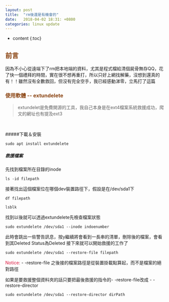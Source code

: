 ```yaml
---
layout: post
title:  "rm後還是有機會的"
date:   2018-04-02 18:31: +0800
categories: linux update
---
```


* content
{:toc}

## <font color="SaddleBrown">前言</font>
因為不小心從遠端下了rm把本地端的資料，尤其是程式檔給清個屍骨無存QQ，花了快一個禮拜的時間，實在很不想再重打，所以只好上網找解藥，沒想到還真的有！！雖然沒有全數救回，但沒有完全空手，我已經感動涕零，立馬打了這篇

### <font color="SaddleBrown"> 使用軟體 -- extundelete </font>
> extundelet是免費開源的工具，我自己本身是在ext4檔案系統救援成功，爬文的網址也有提及ext3

<br>

#####下載＆安裝
```
sudo apt install extundelete
```
##### 救援檔案
先找到檔案所在目錄的inode
```
ls -id filepath
```
接著找出這個檔案位在哪個dev裝置路徑下，假設是在/dev/sda1下

```
df filepath
```

```
lsblk
```

找到以後就可以透過extundelete先檢查檔案狀態
```
sudo extundelete /dev/sda1 --inode indoenumber
```
此時會跳出一些警告訊息，按y繼續將會看到一長串的清單，刪除後的檔案，會看到其Deleted Status為Deleted
接下來就可以開始救援的工作了
```
sudo extundelete /dev/sda1 --restore-file filepath
```
<font color="Crimson">Notice: </font> - -restore-file 之後接的檔案路徑是從裝置掛載點算起，而不是檔案的絕對路徑 

如果是要救援整個資料夾的話只要把最後救援的指令的- -restore-file改成 - -restore-director
```
sudo extundelete /dev/sda1 --restore-director dirPath

